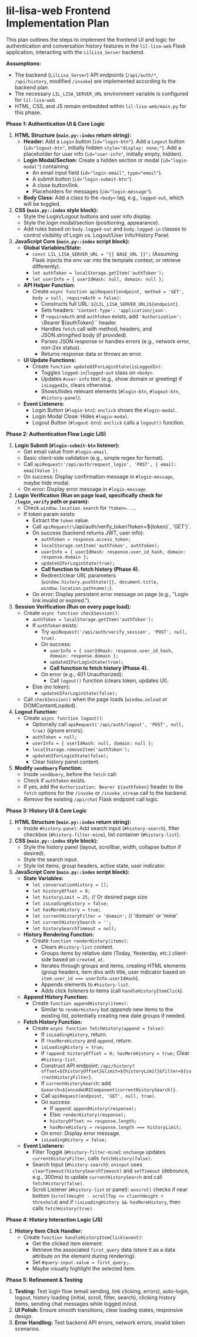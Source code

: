 # lil-lisa-web Frontend Implementation Plan

This plan outlines the steps to implement the frontend UI and logic for authentication and conversation history features in the `lil-lisa-web` Flask application, interacting with the `LilLisa_Server` backend.

**Assumptions:**

*   The backend (`LilLisa_Server`) API endpoints (`/api/auth/*`, `/api/history`, modified `/invoke`) are implemented according to the backend plan.
*   The necessary `LIL_LISA_SERVER_URL` environment variable is configured for `lil-lisa-web`.
*   HTML, CSS, and JS remain embedded within `lil-lisa-web/main.py` for this phase.

**Phase 1: Authentication UI & Core Logic**

1.  **HTML Structure (`main.py::index` return string):**
    *   **Header:** Add a `Login` button (`id="login-btn"`). Add a `Logout` button (`id="logout-btn"`, initially hidden `style="display: none;"`). Add a placeholder for user info (`id="user-info"`, initially empty, hidden).
    *   **Login Modal/Section:** Create a hidden section or modal (`id="login-modal"`) containing:
        *   An email input field (`id="login-email"`, `type="email"`).
        *   A submit button (`id="login-submit-btn"`).
        *   A close button/link.
        *   Placeholders for messages (`id="login-message"`).
    *   **Body Class:** Add a class to the `<body>` tag, e.g., `logged-out`, which will be toggled.
2.  **CSS (`main.py::index` style block):**
    *   Style the Login/Logout buttons and user info display.
    *   Style the login modal/section (positioning, appearance).
    *   Add rules based on `body.logged-out` and `body.logged-in` classes to control visibility of Login vs. Logout/User Info/History Panel.
3.  **JavaScript Core (`main.py::index` script block):**
    *   **Global Variables/State:**
        *   `const LIL_LISA_SERVER_URL = "{{ BASE_URL }}";` (Assuming Flask injects the env var into the template context, or retrieve differently).
        *   `let authToken = localStorage.getItem('authToken');`
        *   `let userInfo = { userIdHash: null, domain: null };`
    *   **API Helper Function:**
        *   Create `async function apiRequest(endpoint, method = 'GET', body = null, requireAuth = false)`:
            *   Constructs full URL: `${LIL_LISA_SERVER_URL}${endpoint}`.
            *   Sets headers: `'Content-Type': 'application/json'`.
            *   If `requireAuth` and `authToken` exists, add `'Authorization': \`Bearer ${authToken}\`` header.
            *   Handles `fetch` call with method, headers, and JSON.stringified body (if provided).
            *   Parses JSON response or handles errors (e.g., network error, non-2xx status).
            *   Returns response data or throws an error.
    *   **UI Update Functions:**
        *   Create `function updateUIForLoginState(isLoggedIn)`:
            *   Toggles `logged-in`/`logged-out` class on `<body>`.
            *   Updates `#user-info` text (e.g., show domain or greeting) if `isLoggedIn`, clears otherwise.
            *   Shows/hides relevant elements (`#login-btn`, `#logout-btn`, `#history-panel`).
    *   **Event Listeners:**
        *   Login Button (`#login-btn`): `onclick` shows the `#login-modal`.
        *   Login Modal Close: Hides `#login-modal`.
        *   Logout Button (`#logout-btn`): `onclick` calls a `logout()` function.

**Phase 2: Authentication Flow Logic (JS)**

1.  **Login Submit (`#login-submit-btn` listener):**
    *   Get email value from `#login-email`.
    *   Basic client-side validation (e.g., simple regex for format).
    *   Call `apiRequest('/api/auth/request_login', 'POST', { email: emailValue })`.
    *   On success: Display confirmation message in `#login-message`, maybe hide modal.
    *   On error: Display error message in `#login-message`.
2.  **Login Verification (Run on page load, specifically check for `/login_verify` path or param):**
    *   Check `window.location.search` for `?token=...`.
    *   If token param exists:
        *   Extract the `token` value.
        *   Call `apiRequest(\`/api/auth/verify_token?token=${token}\`, 'GET')`.
        *   On success (backend returns JWT, user info):
            *   `authToken = response.access_token;`
            *   `localStorage.setItem('authToken', authToken);`
            *   `userInfo = { userIdHash: response.user_id_hash, domain: response.domain };`
            *   `updateUIForLoginState(true);`
            *   **Call function to fetch history (Phase 4).**
            *   Redirect/clear URL parameters (`window.history.pushState({}, document.title, window.location.pathname);`).
        *   On error: Display persistent error message on page (e.g., \"Login link invalid or expired.\").
3.  **Session Verification (Run on every page load):**
    *   Create `async function checkSession()`:
        *   `authToken = localStorage.getItem('authToken');`
        *   If `authToken` exists:
            *   Try `apiRequest('/api/auth/verify_session', 'POST', null, true)`.
            *   On success:
                *   `userInfo = { userIdHash: response.user_id_hash, domain: response.domain };`
                *   `updateUIForLoginState(true);`
                *   **Call function to fetch history (Phase 4).**
            *   On error (e.g., 401 Unauthorized):
                *   Call `logout()` function (clears token, updates UI).
        *   Else (no token):
            *   `updateUIForLoginState(false);`
    *   Call `checkSession()` when the page loads (`window.onload` or DOMContentLoaded).
4.  **Logout Function:**
    *   Create `async function logout()`:
        *   Optionally call `apiRequest('/api/auth/logout', 'POST', null, true)` (ignore errors).
        *   `authToken = null;`
        *   `userInfo = { userIdHash: null, domain: null };`
        *   `localStorage.removeItem('authToken');`
        *   `updateUIForLoginState(false);`
        *   Clear history panel content.
5.  **Modify `sendQuery` Function:**
    *   Inside `sendQuery`, before the `fetch` call:
    *   Check if `authToken` exists.
    *   If yes, add the `Authorization: Bearer ${authToken}` header to the `fetch` options for the `/invoke` or `/invoke_stream` call to the backend.
    *   *Remove* the existing `/api/chat` Flask endpoint call logic.

**Phase 3: History UI & Core Logic**

1.  **HTML Structure (`main.py::index` return string):**
    *   Inside `#history-panel`: Add search input (`#history-search`), filter checkbox (`#history-filter-mine`), list container (`#history-list`).
2.  **CSS (`main.py::index` style block):**
    *   Style the history panel (layout, scrollbar, width, collapse button if desired).
    *   Style the search input.
    *   Style list items, group headers, active state, user indicator.
3.  **JavaScript Core (`main.py::index` script block):**
    *   **State Variables:**
        *   `let conversationHistory = [];`
        *   `let historyOffset = 0;`
        *   `let historyLimit = 25;` // Or desired page size
        *   `let isLoadingHistory = false;`
        *   `let hasMoreHistory = true;`
        *   `let currentHistoryFilter = 'domain';` // 'domain' or 'mine'
        *   `let currentHistorySearch = '';`
        *   `let historySearchTimeout = null;`
    *   **History Rendering Function:**
        *   Create `function renderHistory(items)`:
            *   Clears `#history-list` content.
            *   Groups items by relative date (Today, Yesterday, etc.) client-side based on `created_at`.
            *   Iterates through groups and items, creating HTML elements (group headers, item divs with title, user indicator based on `item.user_id === userInfo.userIdHash`).
            *   Appends elements to `#history-list`.
            *   Adds click listeners to items (call `handleHistoryItemClick`).
    *   **Append History Function:**
        *   Create `function appendHistory(items)`:
            *   Similar to `renderHistory` but *appends* new items to the existing list, potentially creating new date groups if needed.
    *   **Fetch History Function:**
        *   Create `async function fetchHistory(append = false)`:
            *   If `isLoadingHistory`, return.
            *   If `!hasMoreHistory` and `append`, return.
            *   `isLoadingHistory = true;`
            *   If `!append`: `historyOffset = 0; hasMoreHistory = true;` Clear `#history-list`.
            *   Construct API endpoint: `/api/history?offset=${historyOffset}&limit=${historyLimit}&filter=${currentHistoryFilter}`.
            *   If `currentHistorySearch`: add `&search=${encodeURIComponent(currentHistorySearch)}`.
            *   Call `apiRequest(endpoint, 'GET', null, true)`.
            *   On success:
                *   If `append`: `appendHistory(response);`
                *   Else: `renderHistory(response);`
                *   `historyOffset += response.length;`
                *   `hasMoreHistory = response.length === historyLimit;`
            *   On error: Display error message.
            *   `isLoadingHistory = false;`
    *   **Event Listeners:**
        *   Filter Toggle (`#history-filter-mine`): `onchange` updates `currentHistoryFilter`, calls `fetchHistory(false)`.
        *   Search Input (`#history-search`): `oninput` uses `clearTimeout(historySearchTimeout)` and `setTimeout` (debounce, e.g., 300ms) to update `currentHistorySearch` and call `fetchHistory(false)`.
        *   Scroll Listener (`#history-list` or panel): `onscroll` checks if near bottom (`scrollHeight - scrollTop <= clientHeight + threshold`) and if `!isLoadingHistory && hasMoreHistory`, then calls `fetchHistory(true)`.

**Phase 4: History Interaction Logic (JS)**

1.  **History Item Click Handler:**
    *   Create `function handleHistoryItemClick(event)`:
        *   Get the clicked item element.
        *   Retrieve the associated `first_query` data (store it as a data attribute on the element during rendering).
        *   Set `#query-input.value = first_query;`.
        *   Maybe visually highlight the selected item.

**Phase 5: Refinement & Testing**

1.  **Testing:** Test login flow (email sending, link clicking, errors), auto-login, logout, history loading (initial, scroll, filter, search), clicking history items, sending chat messages while logged in/out.
2.  **UI Polish:** Ensure smooth transitions, clear loading states, responsive design.
3.  **Error Handling:** Test backend API errors, network errors, invalid token scenarios.
